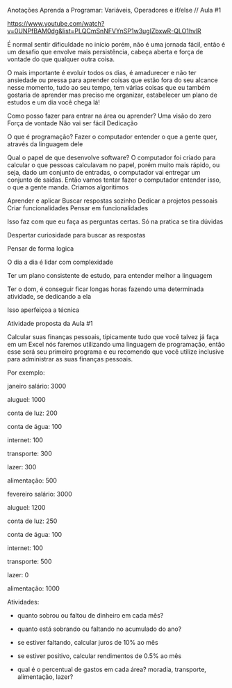 Anotações Aprenda a Programar: Variáveis, Operadores e if/else // Aula #1

https://www.youtube.com/watch?v=0UNPfBAM0dg&list=PLQCmSnNFVYnSP1w3ugIZbxwR-QLO1hvlR

É normal sentir dificuldade no início  porém, não é uma jornada fácil, então é um desafio que envolve mais persistência, cabeça aberta e força de vontade do que qualquer outra coisa.

O mais importante é evoluir todos os dias, é amadurecer e não ter ansiedade ou pressa para aprender coisas que estão fora do seu alcance nesse momento, tudo ao seu tempo, tem várias coisas que eu também gostaria de aprender mas preciso me organizar, estabelecer um plano de estudos e um dia você chega lá!

Como posso fazer para entrar na área ou aprender?
    Uma visão do zero
    Força de vontade
    Não vai ser fácil
    Dedicação

O que é programação?
    Fazer o computador entender o que a gente quer, através da linguagem dele

Qual o papel de que desenvolve software?
    O computador foi criado para calcular o que pessoas calculavam no papel, porém muito mais rápido, ou seja, dado um conjunto de entradas, o computador vai entregar um conjunto de saídas.
    Então vamos tentar fazer o computador entender isso, o que a gente manda.
    Criamos algoritimos

Aprender e aplicar
    Buscar respostas sozinho
    Dedicar a projetos pessoais
    Criar funcionalidades
    Pensar em funcionalidades

Isso faz com que eu faça as perguntas certas. Só na pratica se tira dúvidas

Despertar curiosidade para buscar as respostas

Pensar de forma logica

O dia a dia é lidar com complexidade

Ter um plano consistente de estudo, para entender melhor a linguagem

Ter o dom, é conseguir ficar longas horas fazendo uma determinada atividade, se dedicando a ela

Isso aperfeiçoa a técnica

Atividade proposta da Aula #1

Calcular suas finanças pessoais, tipicamente tudo que você talvez já faça em um Excel nós faremos utilizando uma linguagem de programação, então esse será seu primeiro programa e eu recomendo que você utilize inclusive para administrar as suas finanças pessoais.

Por exemplo:

janeiro
salário: 3000

aluguel: 1000

conta de luz: 200

conta de água: 100

internet: 100

transporte: 300

lazer: 300

alimentação: 500

fevereiro
salário: 3000

aluguel: 1200

conta de luz: 250

conta de água: 100

internet: 100

transporte: 500

lazer: 0

alimentação: 1000

Atividades:
* quanto sobrou ou faltou de dinheiro em cada mês?

* quanto está sobrando ou faltando no acumulado do ano?

* se estiver faltando, calcular juros de 10% ao mês

* se estiver positivo, calcular rendimentos de 0.5% ao mês

* qual é o percentual de gastos em cada área? moradia, transporte, alimentação, lazer?